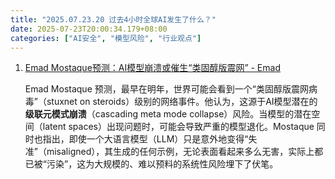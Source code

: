 ```yaml
---
title: "2025.07.23.20 过去4小时全球AI发生了什么？"
date: 2025-07-23T20:00:34.179+08:00
categories: ["AI安全", "模型风险", "行业观点"]
---
```


1. [Emad Mostaque预测：AI模型崩溃或催生“类固醇版震网” - Emad](https://x.com/EMostaque/status/1947944788596281500)

   Emad Mostaque 预测，最早在明年，世界可能会看到一个“类固醇版震网病毒”（stuxnet on steroids）级别的网络事件。他认为，这源于AI模型潜在的**级联元模式崩溃**（cascading meta mode collapse）风险。当模型的潜在空间（latent spaces）出现问题时，可能会导致严重的模型退化。Mostaque 同时也指出，即使一个大语言模型（LLM）只是意外地变得“失准”（misaligned），其生成的任何示例，无论表面看起来多么无害，实际上都已被“污染”，这为大规模的、难以预料的系统性风险埋下了伏笔。